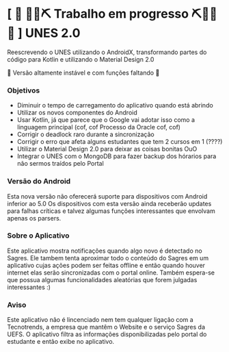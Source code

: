# \[ 🚧 🔧👷⛏ Trabalho em progresso ⛏👷🔧️ 🚧 \] UNES 2.0 
Reescrevendo o UNES utilizando o AndroidX, transformando partes do código para Kotlin e utilizando o Material Design 2.0

🛑 Versão altamente instável e com funções faltando 🛑

### Objetivos
* Diminuir o tempo de carregamento do aplicativo quando está abrindo
* Utilizar os novos componentes do Android
* Usar Kotlin, já que parece que o Google vai adotar isso como a linguagem principal (cof, cof Processo da Oracle cof, cof)
* Corrigir o deadlock raro durante a sincronização
* Corrigir o erro que afeta alguns estudantes que tem 2 cursos em 1 (????)
* Utilizar o Material Design 2.0 para deixar as coisas bonitas OuO
* Integrar o UNES com o MongoDB para fazer backup dos hórarios para não sermos traídos pelo Portal

### Versão do Android
Esta nova versão não oferecerá suporte para dispositivos com Android inferior ao 5.0
Os dispositivos com esta versão ainda receberão updates para falhas críticas e talvez algumas funções interessantes que envolvam apenas os parsers.

### Sobre o Aplicativo
Este aplicativo mostra notificações quando algo novo é detectado no Sagres.
Ele tambem tenta aproximar todo o conteúdo do Sagres em um aplicativo cujas ações podem ser feitas offline e então quando houver internet elas serão sincronizadas com o portal online. Também espera-se que possua algumas funcionalidades aleatórias que forem julgadas interessantes :)

### Aviso
Este aplicativo não é lincenciado nem tem qualquer ligação com a Tecnotrends, a empresa que mantêm o Website e o serviço Sagres da UEFS. O aplicativo filtra as informações disponibilizadas pelo portal do estudante e então exibe no aplicativo.
